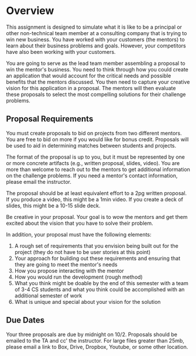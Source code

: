 # Overview

This assignment is designed to simulate what it is like to be a principal or
other non-technical team member at a consulting company that is trying to win
new business. You have worked with your customers (the mentors) to learn about
their business problems and goals. However, your competitors have also been
working with your customers. 

You are going to serve as the lead team member assembling a proposal to win
the mentor's business. You need to think through how you could create an
application that would account for the critical needs and possible benefits that the
mentors discussed. You then need to capture your creative vision for this application
in a proposal. The mentors will then evaluate these proposals to select the most
compelling solutions for their challenge problems.

## Proposal Requirements

You must create proposals to bid on projects from two different mentors. You
are free to bid on more if you would like for bonus credit. Proposals will be
used to aid in determining matches between students and projects.

The format of the proposal is up to you, but it must be represented by one or
more concrete artifacts (e.g., written proposal, slides, video). You are more
than welcome to reach out to the mentors to get additional information on the
challenge problems. If you need a mentor's contact information, please email
the instructor.

The proposal should be at least equivalent effort to a 2pg written proposal. If you 
produce a video, this might be a 1min video. If you create a deck of slides,
this might be a 10-15 slide deck.

Be creative in your proposal. Your goal is to wow the mentors and get them 
excited about the vision that you have to solve their problem. 

In addition, your proposal must have the following elements:
  
  1. A rough set of requirements that you envision being built out for the project
     (they do not have to be user stories at this point)
  2. Your approach for building out these requirements and ensuring that they
     are going to meet the mentor's needs
  3. How you propose interacting with the mentor 
  4. How you would run the development (rough method)
  5. What you think might be doable by the end of this semester with a team of
     3-4 CS students and what you think could be accomplished with an additional
     semester of work
  6. What is unique and special about your vision for the solution   

## Due Dates

Your three proposals are due by midnight on 10/2. Proposals should be emailed
to the TA and cc' the instructor. For large files greater than 25mb, please 
email a link to Box, Drive, Dropbox, Youtube, or some other location. 
